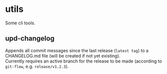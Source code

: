# utils

Some cli tools.

## upd-changelog

Appends all commit messages since the last release (`latest tag`) to a CHANGELOG.md file (will be created if not yet existing).  
Currently requires an active branch for the release to be made (according to `git-flow`, e.g. `release/v1.2.3`).
